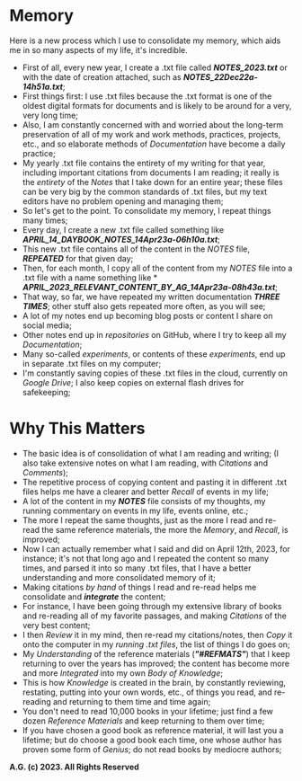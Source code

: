 # Memory

Here is a new process which I use to consolidate my memory, which aids me in so many aspects of my life, it's incredible.

* First of all, every new year, I create a .txt file called __*NOTES_2023.txt*__ or with the date of creation attached, such as __*NOTES_22Dec22a-14h51a.txt*__;
* First things first: I use .txt files because the .txt format is one of the oldest digital formats for documents and is likely to be around for a very, very long time;
* Also, I am constantly concerned with and worried about the long-term preservation of all of my work and work methods, practices, projects, etc., and so elaborate methods of *Documentation* have become a daily practice;
* My yearly .txt file contains the entirety of my writing for that year, including important citations from documents I am reading; it really is the *entirety* of the *Notes* that I take down for an entire year; these files can be very big by the common standards of .txt files, but my text editors have no problem opening and managing them;
* So let's get to the point. To consolidate my memory, I repeat things many times;
* Every day, I create a new .txt file called something like __*APRIL_14_DAYBOOK_NOTES_14Apr23a-06h10a.txt*__;
* This new .txt file contains all of the content in the *NOTES* file, __*REPEATED*__ for that given day;
* Then, for each month, I copy all of the content from my *NOTES* file into a .txt file with a name something like * __*APRIL_2023_RELEVANT_CONTENT_BY_AG_14Apr23a-08h43a.txt*__;
* That way, so far, we have repeated my written documentation __*THREE TIMES*__; other stuff also gets repeated more often, as you will see;
* A lot of my notes end up becoming blog posts or content I share on social media;
* Other notes end up in *repositories* on GitHub, where I try to keep all my *Documentation*;
* Many so-called *experiments*, or contents of these *experiments*, end up in separate .txt files on my computer;
* I'm constantly saving copies of these .txt files in the cloud, currently on *Google Drive*; I also keep copies on external flash drives for safekeeping;

# Why This Matters
* The basic idea is of consolidation of what I am reading and writing; (I also take extensive notes on what I am reading, with *Citations* and *Comments*);
* The repetitive process of copying content and pasting it in different .txt files helps me have a clearer and better *Recall* of events in my life;
* A lot of the content in my __*NOTES*__ file consists of my thoughts, my running commentary on events in my life, events online, etc.;
* The more I repeat the same thoughts, just as the more I read and re-read the same reference materials, the more the *Memory*, and *Recall*, is improved;
* Now I can actually remember what I said and did on April 12th, 2023, for instance; it's not that long ago and I repeated the content so many times, and parsed it into so many .txt files, that I have a better understanding and more consolidated memory of it;
* Making citations *by hand* of things I read and re-read helps me consolidate and __*integrate*__ the content;
* For instance, I have been going through my extensive library of books and re-reading all of my favorite passages, and making *Citations* of the very best content;
* I then *Review* it in my mind, then re-read my citations/notes, then *Copy* it onto the computer in my *running .txt files*, the list of things I do goes on;
* My *Understanding* of the reference materials (__*"#REFMATS"*__) that I keep returning to over the years has improved; the content has become more and more *Integrated* into my own *Body of Knowledge*;
* This is how *Knowledge* is created in the brain, by constantly reviewing, restating, putting into your own words, etc., of things you read, and re-reading and returning to them time and time again;
* You don't need to read 10,000 books in your lifetime; just find a few dozen *Reference Materials* and keep returning to them over time;
* If you have chosen a good book as reference material, it will last you a lifetime; but do choose a good book each time, one whose author has proven some form of *Genius*; do not read books by mediocre authors;

__A.G. (c) 2023. All Rights Reserved__
